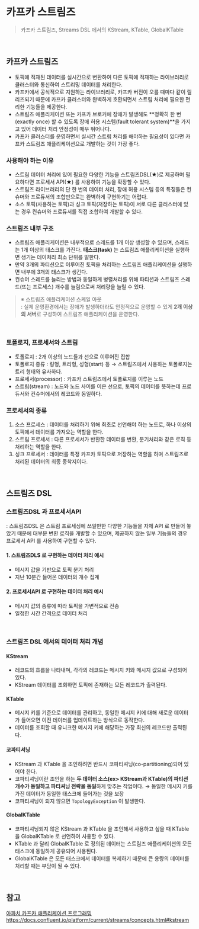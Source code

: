 # 카프카 스트림즈
> 카프카 스트림즈, Streams DSL 에서의 KStream, KTable, GlobalKTable

<br>

## 카프카 스트림즈
- 토픽에 적재된 데이터를 실시간으로 변환하여 다른 토픽에 적재하는 라이브러리로 클러스터와 통신하여 스트리밍 데이터를 처리한다. 
- 카프카에서 공식적으로 지원하는 라이브러리로, 카프카 버전이 오를 때마다 같이 릴리즈되기 때문에 카프카 클러스터와 완벽하게 호환되면서 스트림 처리에 필요한 편리한 기능들을 제공한다. 
- 스트림즈 애플리케이션 또는 카프카 브로커에 장애가 발생해도 **정확히 한 번(exactly once) 할 수 있도록 장애 허용 시스템(fault tolerant system)**을 가지고 있어 데이터 처리 안정성이 매우 뛰어나다.
- 카프카 클러스터를 운영하면서 실시간 스트림 처리를 해야하는 필요성이 있다면 카프카 스트림즈 애플리케이션으로 개발하는 것이 가장 좋다.
### 사용해야 하는 이유
- 스트림 데이터 처리에 있어 필요한 다양한 기능을 스트림즈DSL(★)로 제공하며 필요하다면 프로세서 API(★) 를 사용하여 기능을 확장할 수 있다. 
- 스트림즈 라이브러리의 단 한 번의 데이터 처리, 장애 허용 시스템 등의 특징들은 컨슈머와 프로듀서의 조합만으로는 완벽하게 구현하기는 어렵다. 
- 소스 토픽(사용하는 토픽)과 싱크 토픽(저장하는 토픽)이 서로 다른 클러스터에 있는 경우 컨슈머와 프로듀서를 직접 조합하여 개발할 수 있다.
### 스트림즈 내부 구조
- 스트림즈 애플리케이션은 내부적으로 스레드를 1개 이상 생성할 수 있으며, 스레드는 1개 이상의 태스크를 가진다.  **태스크(task)** 는 스트림즈 애플리케이션을 실행하면 생기는 데이처리 최소 단위를 말한다. 
- 만약 3개의 파티션으로 이루어진 토픽을 처리하는 스트림즈 애플리케이션을 실행하면 내부에 3개의 태스크가 생긴다.
- 컨슈머 스레드를 늘리는 방법과 동일하게 병렬처리를 위해 파티션과 스트림즈 스레드(또는 프로세스) 개수를 늘림으로써 처리량을 늘릴 수 있다. 

> ※ 스트림즈 애플리케이션 스케일 아웃 <br>
> : 실제 운영환경에서는 장애가 발생하더라도 안정적으로 운영할 수 있게 **2개 이상의 서버**로 구성하여 스트림즈 애플리케이션을 운영한다.

<br>

### 토폴로지, 프로세서와 스트림
- 토폴로지 : 2개 이상의 노드들과 선으로 이루어진 집합
- 토폴로지 종류 : 링형, 트리형, 성형(start) 등 → 스트림즈에서 사용하는 토폴로지는 트리 형태와 유사하다.
- 프로세서(processor) : 카프카 스트림즈에서 토폴로지를 이루는 노드
- 스트림(stream) : 노드와 노드 사이를 이은 선으로, 토픽의 데이터를 뜻하는데 프로듀서와 컨슈머에서의 레코드와 동일하다. 

### 프로세서의 종류
1. 소스 프로세스 : 데이터를 처리하기 위해 최초로 선언해야 하는 노드로, 하나 이상의 토픽에서 데이터를 가져오는 역할을 한다. 
2. 스트림 프로세서 : 다른 프로세서가 반환한 데이터를 변환, 분기처리와 같은 로직 등 처리하는 역할을 한다. 
3. 싱크 프로세서 : 데이터를 특정 카프카 토픽으로 저장하는 역할을 하며 스트림즈로 처리된 데이터의 최종 종착지이다. 

<br>


## 스트림즈 DSL

### 스트림즈DSL 과 프로세서API
: 스트림즈DSL 은 스트림 프로세싱에 쓰일만한 다양한 기능들을 자체 API 로 만들어 놓았기 때문에 대부분 변환 로직을 개발할 수 있으며, 제공하지 않는 일부 기능들의 경우 프로세서 API 를 사용하여 구현할 수 있다. 
#### 1. 스트림즈DLS 로 구현하는 데이터 처리 예시 
- 메시지 값을 기반으로 토픽 분기 처리
- 지난 10분간 들어온 데이터의 개수 집계
#### 2. 프로세서API 로 구현하는 데이터 처리 예시
- 메시지 값의 종류에 따라 토픽을 가변적으로 전송
- 일정한 시간 간격으로 데이터 처리

<br>

### 스트림즈 DSL 에서의 데이터 처리 개념
#### KStream
- 레코드의 흐름을 나타내며, 각각의 레코드는 메시지 키와 메시지 값으로 구성되어 있다. 
- KStream 데이터를 조회하면 토픽에 존재하는 모든 레코드가 출력된다.
#### KTable
- 메시지 키를 기준으로 데이터를 관리하고, 동일한 메시지 키에 대해 새로운 데이터가 들어오면 이전 데이터를 업데이트하는 방식으로 동작한다.
- 데이터를 조회할 때 유니크한 메시지 키에 해당하는 가장 최신의 레코드만 출력된다.
#### 코파티셔닝
- KStream 과 KTable 을 조인하려면 반드시 코파티셔닝(co-partitioning)되어 있어야 한다.
- 코파티셔닝이란 조인을 하는 **두 데이터 소스(ex> KStream과 KTable)의 파티션 개수가 동일하고 파티셔닝 전략을 동일**하게 맞추는 작업이다. → 동일한 메시지 키를 가진 데이터가 동일한 태스크에 들어가는 것을 보장
- 코파티셔닝이 되지 않으면 `TopologyException` 이 발생한다. 
#### GlobalKTable
- 코파티셔닝되지 않은 KStream 과 KTable 을 조인해서 사용하고 싶을 때 KTable 을 GlobalKTable 로 선언하여 사용할 수 있다. 
- KTable 과 달리 GlobalKTable 로 정의된 데이터는 스트림즈 애플리케이션의 모든 태스크에 동일하게 공유되어 사용된다. 
- GlobalKTable 은 모든 태스크에서 데이터를 복제하기 때문에 큰 용량의 데이터를 처리할 때는 부담이 될 수 있다. 


<br>

## 참고
[아파치 카프카 애플리케이션 프로그래밍](https://inf.run/uCwV5) <br>
https://docs.confluent.io/platform/current/streams/concepts.html#kstream